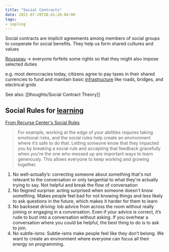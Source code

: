 ```yaml
---
title: "Social Contracts"
date: 2021-07-28T18:41:28-04:00
tags:
- sapling
---
```


Social contracts are implicit agreements among members of social  groups to cooperate for social benefits. They help us form shared cultures and values

[Rousseau](https://plato.stanford.edu/entries/rousseau/) -> everyone forfeits some rights so that they might also impose selected duties

e.g. most democracies today, citizens agree to pay taxes in their shared currencies to fund and maintain basic [infrastructure](thoughts/infrastructure.md) like roads, bridges, and electrical grids

See also: [[thoughts/Social Contract Theory]]

## Social Rules for [learning](thoughts/learning.md)
[From Recurse Center's Social Rules](https://www.recurse.com/social-rules?curius=30)

> For example, working at the edge of your abilities requires taking emotional risks, and the social rules help create an environment where it’s safe to do that. Letting someone know that they impacted you by breaking a social rule and accepting that feedback gracefully when you’re the one who messed up are important ways to learn generously. This allows everyone to keep working and growing together.

1. No well-actually’s: correcting someone about something that's not relevant to the conversation or only tangential to what they're actually trying to say. Not helpful and break the flow of conversation
2. No feigned surprise: acting surprised when someone doesn't know something. Makes people feel bad for not knowing things and less likely to ask questions in the future, which makes it harder for them to learn
3. No backseat driving: lob advice from across the room without really joining or engaging in a conversation. Even if your advice is correct, it’s rude to bust into a conversation without asking. If you overhear a conversation where you could be helpful, the best thing to do is to ask to join.
4. No subtle-isms: Subtle-isms make people feel like they don’t belong. We want to create an environment where everyone can focus all their energy on programming.